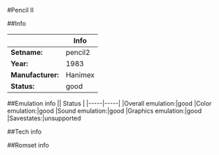 #Pencil II

##Info

||Info|
|-----|-----|
|**Setname:**|pencil2
|**Year:**|1983
|**Manufacturer:**|Hanimex
|**Status:**|good

##Emulation info
|| Status |
|-----|-----|
|Overall emulation:|good
|Color emulation:|good
|Sound emulation:|good
|Graphics emulation:|good
|Savestates:|unsupported

##Tech info

##Romset info

<!--- START OF EDITED COMMENT DO NOT TOUCH TEXT ABOVE-->
